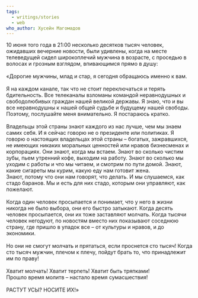 ```yaml
---
tags:
  - writings/stories
  - web
who_author: Хусейн Магомадов
---
```


10 июня того года в 21:00 несколько десятков тысяч человек, ожидавших вечерние новости, были удивлены, когда на месте телеведущей сидел широкоплечий мужчина в возрасте, с проседью в волосах и грозным взглядом, впивающимся прямо в душу:  
⠀  
«Дорогие мужчины, млад и стар, я сегодня обращаюсь именно к вам.  
⠀  
Я на каждом канале, так что не стоит переключаться и терять бдительность. Все телеканалы взломаны командой неравнодушных и свободолюбивых граждан нашей великой державы. Я знаю, что и вы все неравнодушны к нашей общей судьбе и будущему нашей свободы. Поэтому, послушайте меня внимательно. Я постараюсь кратко.  
⠀  
Владельцы этой страны знают каждого из нас лучше, чем мы знаем самих себя. И я сейчас говорю не о президенте или политиках. Я говорю о настоящих владельцах этой страны – богатых, зажравшихся, не имеющих никаких моральных ценностей или нравов бизнесменах и корпорациях. Они знают, когда мы встаем. Знают во сколько чистим зубы, пьем утренний кофе, выходим на работу. Знают во сколько мы уходим с работы и что мы читаем, и смотрим по пути домой. Знают, какие сигареты мы курим, какую еду нам готовит жена.  
Знают, потому что они нам говорят, что делать. И мы слушаемся, как стадо баранов. Мы и есть для них стадо, которым они управляют, как пожелают.  
⠀  
Когда один человек просыпается и понимает, что у него в жизни никогда не было выбора, они его быстро затыкают. Когда десять человек просыпается, они их тоже заставляют молчать. Когда тысячи человек негодуют, по новостям вместо них показывают соседнюю страну, где пришло в упадок все – от культуры и нравов, и до экономики.  
⠀  
Но они не смогут молчать и прятаться, если проснется сто тысяч! Когда сто тысяч мужчин, плечом к плечу, пойдут брать то, что принадлежит им по праву!  
⠀  
Хватит молчать! Хватит терпеть! Хватит быть тряпками!  
Прошло время молитв – настало время сумасшествия!  
⠀  
РАСТУТ УСЫ? НОСИТЕ ИХ!»